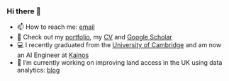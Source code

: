### Hi there 👋
- 📫 How to reach me: [email](mailto:andrew.wang27@gmail.com)
- 📄 Check out my [portfolio](https://andrewwango.github.io/), my [CV](https://andrewwango.github.io/cv.pdf) and [Google Scholar](https://scholar.google.com/citations?user=00ET0NAAAAAJ)
- 💻 I recently graduated from the [University of Cambridge](http://www.eng.cam.ac.uk/) and am now an AI Engineer at [Kainos](https://www.kainos.com/)
- 🔭 I’m currently working on improving land access in the UK using data analytics: [blog](https://andrewwango.github.io/prow_ml/)
<!--
**Andrewwango/andrewwango** is a ✨ _special_ ✨ repository because its `README.md` (this file) appears on your GitHub profile.

Here are some ideas to get you started:

- 🔭 I’m currently working on ...
- 🌱 I’m currently learning ...
- 👯 I’m looking to collaborate on ...
- 🤔 I’m looking for help with ...
- 💬 Ask me about ...
- 📫 How to reach me: ...
- 😄 Pronouns: ...
- ⚡ Fun fact: ...
-->

